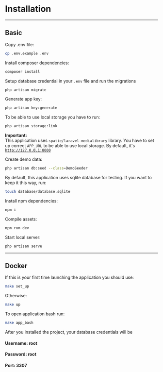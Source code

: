 # Installation
<hr>

## Basic

Copy .env file:
````bash 
cp .env.example .env
````

Install composer dependencies:
````bash 
composer install
````

Setup database credential in your <code>.env</code> file and run the migrations
````bash 
php artisan migrate
````

Generate app key:
````bash 
php artisan key:generate
````

To be able to use local storage you have to run:
````bash 
php artisan storage:link
````

<b>Important:</b><br>
This application uses <code>spatie/laravel-medialibrary</code> library.
You have to set up correct <code>APP_URL</code> to be able to use local storage. 
By default, it's <code>http://127.0.0.1:8000</code>

Create demo data:
````bash
php artisan db:seed --class=DemoSeeder
````

By default, this application uses sqlite database for testing. If you want to keep it this way, run:
````bash
touch database/database.sqlite
````

Install npm dependencies:
````bash
npm i
````

Compile assets:
````bash
npm run dev
````

Start local server:
````bash
php artisan serve
````

<hr>

## Docker

If this is your first time launching the application you should use:
````bash
make set_up
````

Otherwise:
````bash
make up
````

To open application bash run:
````bash
make app_bash
````

After you installed the project, your database credentials will be 
#### Username: root
#### Password: root
#### Port: 3307
